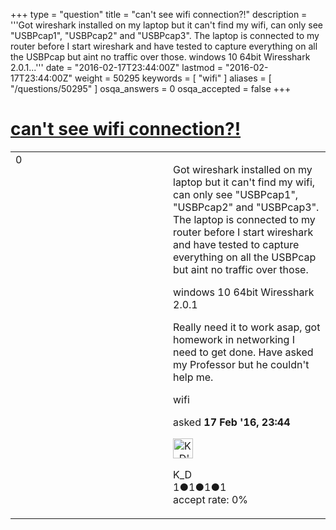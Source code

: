 +++
type = "question"
title = "can&#x27;t see wifi connection?!"
description = '''Got wireshark installed on my laptop but it can&#x27;t find my wifi, can only see &quot;USBPcap1&quot;, &quot;USBPcap2&quot; and &quot;USBPcap3&quot;. The laptop is connected to my router before I start wireshark and have tested to capture everything on all the USBPcap but aint no traffic over those. windows 10 64bit Wiresshark 2.0.1...'''
date = "2016-02-17T23:44:00Z"
lastmod = "2016-02-17T23:44:00Z"
weight = 50295
keywords = [ "wifi" ]
aliases = [ "/questions/50295" ]
osqa_answers = 0
osqa_accepted = false
+++

<div class="headNormal">

# [can't see wifi connection?!](/questions/50295/cant-see-wifi-connection)

</div>

<div id="main-body">

<div id="askform">

<table id="question-table" style="width:100%;"><colgroup><col style="width: 50%" /><col style="width: 50%" /></colgroup><tbody><tr class="odd"><td style="width: 30px; vertical-align: top"><div class="vote-buttons"><div id="post-50295-score" class="post-score" title="current number of votes">0</div><div id="favorite-count" class="favorite-count"></div></div></td><td><div id="item-right"><div class="question-body"><p>Got wireshark installed on my laptop but it can't find my wifi, can only see "USBPcap1", "USBPcap2" and "USBPcap3". The laptop is connected to my router before I start wireshark and have tested to capture everything on all the USBPcap but aint no traffic over those.</p><p>windows 10 64bit Wiresshark 2.0.1</p><p>Really need it to work asap, got homework in networking I need to get done. Have asked my Professor but he couldn't help me.</p></div><div id="question-tags" class="tags-container tags">wifi</div><div id="question-controls" class="post-controls"></div><div class="post-update-info-container"><div class="post-update-info post-update-info-user"><p>asked <strong>17 Feb '16, 23:44</strong></p><img src="https://secure.gravatar.com/avatar/1399814b3f65d301217b1f27a635e04b?s=32&amp;d=identicon&amp;r=g" class="gravatar" width="32" height="32" alt="K_D&#39;s gravatar image" /><p>K_D<br />
<span class="score" title="1 reputation points">1</span><span title="1 badges"><span class="badge1">●</span><span class="badgecount">1</span></span><span title="1 badges"><span class="silver">●</span><span class="badgecount">1</span></span><span title="1 badges"><span class="bronze">●</span><span class="badgecount">1</span></span><br />
<span class="accept_rate" title="Rate of the user&#39;s accepted answers">accept rate:</span> <span title="K_D has no accepted answers">0%</span></p></div></div><div id="comments-container-50295" class="comments-container"></div><div id="comment-tools-50295" class="comment-tools"></div><div class="clear"></div><div id="comment-50295-form-container" class="comment-form-container"></div><div class="clear"></div></div></td></tr></tbody></table>

</div>

</div>

